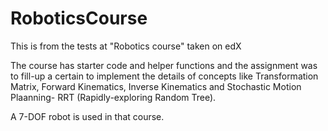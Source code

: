 # RoboticsCourse
This is from the tests at "Robotics course" taken on edX

The course has starter code and helper functions and the assignment was to fill-up a certain to implement the details of concepts like Transformation Matrix, Forward Kinematics, Inverse Kinematics and Stochastic Motion Plaanning- RRT (Rapidly-exploring Random Tree).

A 7-DOF robot is used in that course.
